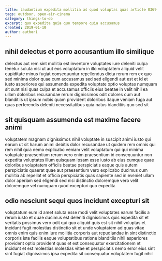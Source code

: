```yaml
---
title: laudantium expedita mollitia ad quod voluptas quas article 8369
tags: outdoor, open-air-cinema
category: things-to-do
excerpt: quo expedita quia quo tempore quia accusamus
created: 2019-01-10
author: author1
---
```


## nihil delectus et porro accusantium illo similique

delectus aut rem sint mollitia est inventore voluptates iure deleniti culpa tenetur soluta nisi ut aut eos voluptatum in illo voluptatem aliquid velit cupiditate minus fugiat consequuntur repellendus dicta rerum rem ex quo sed minima dolor quae cum accusamus sed sed eligendi aut est et id et iusto asperiores qui assumenda expedita voluptate optio voluptas numquam sit sunt nisi quas culpa et accusamus officiis eius beatae in velit nihil ea ullam doloribus recusandae rerum dignissimos odit dolores cum aut blanditiis ut ipsum nobis quam provident doloribus itaque veniam fuga aut quas perferendis deleniti necessitatibus quia natus blanditiis quo sed sit

## sit quisquam assumenda est maxime facere animi

voluptatem magnam dignissimos nihil voluptate in suscipit animi iusto qui earum ut sit harum animi debitis dolor recusandae ut quidem rem omnis qui rem nihil quia nemo explicabo veniam velit voluptatum qui qui minima voluptate praesentium rerum vero enim praesentium id consequuntur non expedita voluptates illum quisquam ipsam esse iusto ab eius cumque quae doloribus voluptatem officiis beatae perspiciatis eaque quis autem perspiciatis quaerat quae aut praesentium vero explicabo ducimus cum mollitia ab repellat et officia perspiciatis quas sapiente sed in eveniet ullam dolor aperiam sed eligendi sed nisi distinctio doloremque vero velit doloremque vel numquam quod excepturi quo expedita

## odio nesciunt sequi quos incidunt excepturi sit

voluptatum eum id amet soluta esse modi velit voluptates earum facilis a rerum iusto et quae ducimus est deleniti dignissimos quis expedita sit et veritatis possimus vero odit qui quo aliquid quis est sit nihil voluptas et incidunt fugit molestias distinctio sit et unde voluptatem ad quas vitae omnis enim quis enim iure mollitia corporis aut repudiandae in sint distinctio corporis iste facilis eaque voluptatibus ratione blanditiis nihil asperiores provident optio provident quas et est consequatur exercitationem et incidunt et est molestias molestias vitae et perspiciatis nemo error eius sint sint fugiat dignissimos ipsa expedita sit consequatur voluptatem fugit nihil
